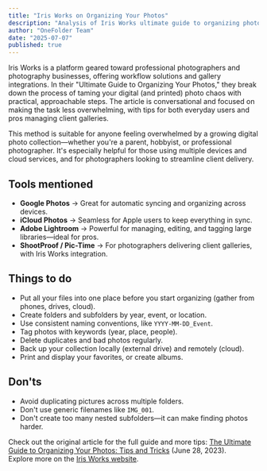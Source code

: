 ```yaml
---
title: "Iris Works on Organizing Your Photos"
description: "Analysis of Iris Works ultimate guide to organizing photos, offering practical steps for taming digital photo chaos for both everyday users and professional photographers."
author: "OneFolder Team"
date: "2025-07-07"
published: true
---
```


<script>
  import ArticleImage from '$lib/components/ArticleImage.svelte';
</script>

<ArticleImage
  src="https://lirp.cdn-website.com/cd9d4f22/dms3rep/multi/opt/Pic-Time_graphics-scaled-1920w.jpg"
  alt="Organizing digital and printed photos"
  caption="Iris Works' approach to organizing digital and printed photos"
  rotation={1}
/>

Iris Works is a platform geared toward professional photographers and photography businesses, offering workflow solutions and gallery integrations. In their "Ultimate Guide to Organizing Your Photos," they break down the process of taming your digital (and printed) photo chaos with practical, approachable steps. The article is conversational and focused on making the task less overwhelming, with tips for both everyday users and pros managing client galleries.

This method is suitable for anyone feeling overwhelmed by a growing digital photo collection—whether you're a parent, hobbyist, or professional photographer. It's especially helpful for those using multiple devices and cloud services, and for photographers looking to streamline client delivery.

## Tools mentioned

- **Google Photos** → Great for automatic syncing and organizing across devices.
- **iCloud Photos** → Seamless for Apple users to keep everything in sync.
- **Adobe Lightroom** → Powerful for managing, editing, and tagging large libraries—ideal for pros.
- **ShootProof / Pic-Time** → For photographers delivering client galleries, with Iris Works integration.

## Things to do

- Put all your files into one place before you start organizing (gather from phones, drives, cloud).
- Create folders and subfolders by year, event, or location.
- Use consistent naming conventions, like `YYYY-MM-DD_Event`.
- Tag photos with keywords (year, place, people).
- Delete duplicates and bad photos regularly.
- Back up your collection locally (external drive) and remotely (cloud).
- Print and display your favorites, or create albums.

## Don'ts

- Avoid duplicating pictures across multiple folders.
- Don't use generic filenames like `IMG_001`.
- Don't create too many nested subfolders—it can make finding photos harder.

Check out the original article for the full guide and more tips: [The Ultimate Guide to Organizing Your Photos: Tips and Tricks](https://www.iris-works.com/the-ultimate-guide-to-organizing-photos-tips-and-tricks) (June 28, 2023).  
Explore more on the [Iris Works website](https://www.iris-works.com/).
